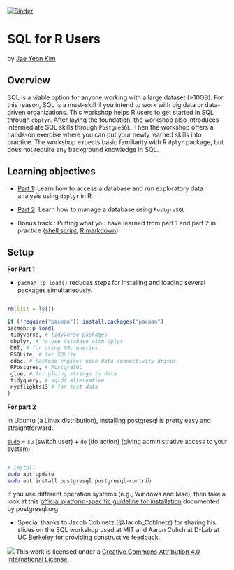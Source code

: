 [![Binder](https://mybinder.org/badge_logo.svg)](https://mybinder.org/v2/gh/jaeyk/sql-for-r-users/master)

# SQL for R Users

by [Jae Yeon Kim](https://jaeyk.github.io/)

## Overview

SQL is a viable option for anyone working with a large dataset (>10GB). For this reason, SQL is a must-skill if you intend to work with big data or data-driven organizations. This workshop helps R users to get started in SQL through `dbplyr`. After laying the foundation, the workshop also introduces intermediate SQL skills through `PostgreSQL`. Then the workshop offers a hands-on exercise where you can put your newly learned skills into practice. The workshop expects basic familiarity with R `dplyr` package, but does not require any background knowledge in SQL.

## Learning objectives

- [Part 1](https://github.com/jaeyk/sql-for-r-users/blob/master/code/01_intro_to_sql.Rmd): Learn how to access a database and run exploratory data analysis using `dbplyr` in R

- [Part 2](https://github.com/jaeyk/sql-for-r-users/blob/master/code/02_postgresql.md): Learn how to manage a database using `PostgreSQL`

- Bonus track : Putting what you have learned from part 1 and part 2 in practice ([shell script](https://github.com/jaeyk/sql-for-r-users/blob/master/code/02_sql_practice.sh), [R markdown](https://github.com/jaeyk/sql-for-r-users/blob/master/code/04_r_databsae_query.Rmd))

## Setup

**For Part 1**

- `pacman::p_load()` reduces steps for installing and loading several packages simultaneously.

```r

rm(list = ls())

if (!require("pacman")) install.packages("pacman")
pacman::p_load(
 tidyverse, # tidyverse packages
 dbplyr, # to use database with dplyr
 DBI, # for using SQL queries
 RSQLite, # for SQLite
 odbc, # backend engine; open data connectivity driver
 RPostgres, # PostgreSQL
 glue, # for gluing strings to data
 tidyquery, # sqldf alternative
 nycflights13 # for test data
)
```

**For part 2**

In Ubuntu (a Linux distribution), installing postgresql is pretty easy and straightforward.

[`sudo`](https://help.ubuntu.com/kubuntu/desktopguide/C/root-and-sudo.html) = `su` (switch user) + `do` (do action) (giving administrative access to your system)

```bash

# Install
sudo apt update
sudo apt install postgresql postgresql-contrib
```

If you use different operation systems (e.g., Windows and Mac), then take a look at this [official platform-specific guideline for installation](https://www.postgresql.org/docs/9.3/installation.html) documented by postgresql.org.

* Special thanks to Jacob Coblnetz (@Jacob_Coblnetz) for sharing his slides on the SQL workshop used at MIT and Aaron Culich at D-Lab at UC Berkeley for providing constructive feedback.

![](https://i.creativecommons.org/l/by/4.0/88x31.png) This work is licensed under a [Creative Commons Attribution 4.0 International License](https://creativecommons.org/licenses/by/4.0/).

